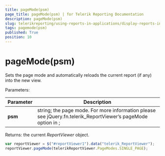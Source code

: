 ```yaml
---
title: pageMode(psm)
page_title: pageMode(psm) | for Telerik Reporting Documentation
description: pageMode(psm)
slug: telerikreporting/using-reports-in-applications/display-reports-in-applications/web-application/html5-report-viewer/api-reference/reportviewer/methods/pagemode(psm)
tags: pagemode(psm)
published: True
position: 10
---
```


# pageMode(psm)



Sets the page mode and automatically reloads the current report (if any) into the new view.

Parameters:

| Parameter | Description |
| ------ | ------ |
| __psm__ |string; the page mode. For more information please see jQuery.fn.telerik_ReportViewer’s pageMode option in [](c578f366-93da-4dd1-8972-6efbc5a1790b#Options);|

Returns: the current *ReportViewer*  object.         

    
````js
var reportViewer = $("#reportViewer1").data("telerik_ReportViewer");
reportViewer.pageMode(telerikReportViewer.PageModes.SINGLE_PAGE);
````

